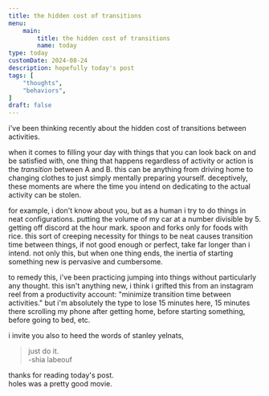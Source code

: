 ```yaml
---
title: the hidden cost of transitions
menu:
    main:
        title: the hidden cost of transitions
        name: today
type: today
customDate: 2024-08-24
description: hopefully today's post
tags: [
    "thoughts",
    "behaviors",
]
draft: false
---
```


i've been thinking recently about the hidden cost of transitions between activities.

when it comes to filling your day with things that you can look back on and be satisfied with, one thing that happens regardless of activity or action is the *transition* between A and B. this can be anything from driving home to changing clothes to just simply mentally preparing yourself. deceptively, these moments are where the time you intend on dedicating to the actual activity can be stolen.

for example, i don't know about you, but as a human i try to do things in neat configurations. putting the volume of my car at a number divisible by 5. getting off discord at the hour mark. spoon and forks only for foods with rice. this sort of creeping necessity for things to be neat causes transition time between things, if not good enough or perfect, take far longer than i intend. not only this, but when one thing ends, the inertia of starting something new is pervasive and cumbersome.

to remedy this, i've been practicing jumping into things without particularly any thought. this isn't anything new, i think i grifted this from an instagram reel from a productivity account: "minimize transition time between activities." but i'm absolutely the type to lose 15 minutes here, 15 minutes there scrolling my phone after getting home, before starting something, before going to bed, etc. 

i invite you also to heed the words of stanley yelnats,

> just do it.\
> -shia labeouf

thanks for reading today's post.\
holes was a pretty good movie.
